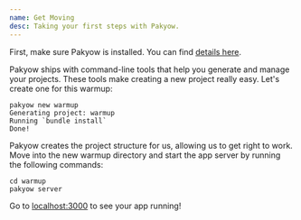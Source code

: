 ```yaml
---
name: Get Moving
desc: Taking your first steps with Pakyow.
---
```


First, make sure Pakyow is installed. You can find [details here](/docs/getting-started/installation).

Pakyow ships with command-line tools that help you generate and manage
your projects. These tools make creating a new project really easy.
Let's create one for this warmup:

```console
pakyow new warmup
Generating project: warmup
Running `bundle install`
Done!
```

Pakyow creates the project structure for us, allowing us to get right
to work. Move into the new warmup directory and start the app server by
running the following commands:

```console
cd warmup
pakyow server
```

Go to [localhost:3000](http://localhost:3000) to see your app running!
